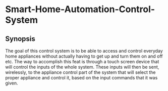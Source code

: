 # Smart-Home-Automation-Control-System

## Synopsis
The goal of this control system is to be able to access and control everyday home
appliances without actually having to get up and turn them on and off etc. The
way to accomplish this feat is through a touch screen device that will control the
inputs of the whole system. These inputs will then be sent, wirelessly, to the
appliance control part of the system that will select the proper appliance and
control it, based on the input commands that it was given.
